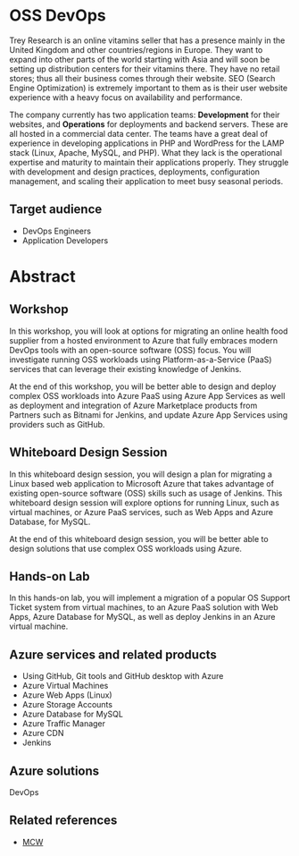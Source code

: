 # OSS DevOps

Trey Research is an online vitamins seller that has a presence mainly in the United Kingdom and other countries/regions in Europe. They want to expand into other parts of the world starting with Asia and will soon be setting up distribution centers for their vitamins there. They have no retail stores; thus all their business comes through their website. SEO (Search Engine Optimization) is extremely important to them as is their user website experience with a heavy focus on availability and performance.

The company currently has two application teams: **Development** for their websites, and **Operations** for deployments and backend servers. These are all hosted in a commercial data center. The teams have a great deal of experience in developing applications in PHP and WordPress for the LAMP stack (Linux, Apache, MySQL, and PHP). What they lack is the operational expertise and maturity to maintain their applications properly. They struggle with development and design practices, deployments, configuration management, and scaling their application to meet busy seasonal periods.

## Target audience

- DevOps Engineers
- Application Developers

# Abstract 


## Workshop

In this workshop, you will look at options for migrating an online health food supplier from a hosted environment to Azure that fully embraces modern DevOps tools with an open-source software (OSS) focus. You will investigate running OSS workloads using Platform-as-a-Service (PaaS) services that can leverage their existing knowledge of Jenkins.

At the end of this workshop, you will be better able to design and deploy  complex OSS workloads into Azure PaaS using Azure App Services as well as deployment and integration of Azure Marketplace products from Partners such as Bitnami for Jenkins, and update Azure App Services using providers such as GitHub.

## Whiteboard Design Session

In this whiteboard design session, you will design a plan for migrating a Linux based web application to Microsoft Azure that takes advantage of existing open-source software (OSS) skills such as usage of Jenkins. This whiteboard design session will explore options for running Linux, such as virtual machines, or Azure PaaS services, such as Web Apps and Azure Database, for MySQL.

At the end of this whiteboard design session, you will be better able to design solutions that use complex OSS workloads using Azure.

## Hands-on Lab

In this hands-on lab, you will implement a migration of a popular OS Support Ticket system from virtual machines, to an Azure PaaS solution with Web Apps, Azure Database for MySQL, as well as deploy Jenkins in an Azure virtual machine.

## Azure services and related products
- Using GitHub, Git tools and GitHub desktop with Azure
- Azure Virtual Machines
- Azure Web Apps (Linux)
- Azure Storage Accounts
- Azure Database for MySQL 
- Azure Traffic Manager
- Azure CDN
- Jenkins

## Azure solutions
DevOps

## Related references
- [MCW](https://github.com/Microsoft/MCW)
